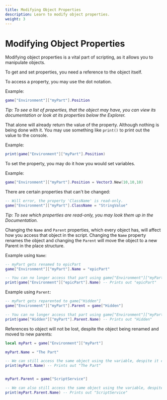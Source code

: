 ```yaml
---
title: Modifying Object Properties
description: Learn to modify object properties.
weight: 3
---
```


# Modifying Object Properties

Modifying object properties is a vital part of scripting, as it allows you to manipulate objects.

To get and set properties, you need a reference to the object itself.

To access a property, you may use the dot notation.

Example:

```lua
game["Environment"]["myPart"].Position
```

<i>Tip: To see a list of properties, that the object may have, you can view its documentation or look at its properties below the Explorer.</i>

That alone will already return the value of the property. Although nothing is being done with it.
You may use something like `print()` to print out the value to the console.

Example:

```lua
print(game["Environment"]["myPart"].Position)
```

To set the property, you may do it how you would set variables.

Example:

```lua
game["Environment"]["myPart"].Position = Vector3.New(10,10,10)
```

There are certain properties that can't be changed:

```lua
-- Will error, the property 'ClassName' is read-only.
game["Environment"]["myPart"].ClassName = "StringValue"
```

<i>Tip: To see which properties are read-only, you may look them up in the Documentation.</i>

Changing the `Name` and `Parent` properties, which every object has, will affect how you access that object in the script. Changing the `Name` property renames the object and changing the `Parent` will move the object to a new Parent in the place structure.

Example using `Name`:

```lua
-- myPart gets renamed to epicPart
game["Environment"]["myPart"].Name = "epicPart"

-- You can no longer access that part using game["Environment"]["myPart"], as its name changed.
print(game["Environment"]["epicPart"].Name) -- Prints out "epicPart"
```

Example using `Parent`:

```lua
-- myPart gets reparented to game["Hidden"]
game["Environment"]["myPart"].Parent = game["Hidden"]

-- You can no longer access that part using game["Environment"]["myPart"], as its parent, and thus its location in the place structure, changed.
print(game["Hidden"]["myPart"].Parent.Name) -- Prints out "Hidden"
```

References to object will not be lost, despite the object being renamed and moved to new parents:

```lua
local myPart = game["Environment"]["myPart"]

myPart.Name = "The Part"

-- We can still access the same object using the variable, despite it changing names.
print(myPart.Name) -- Prints out "The Part"


myPart.Parent = game["ScriptService"]

-- We can also still access the same object using the variable, despite it being reparented.
print(myPart.Parent.Name) -- Prints out "ScriptService"
```
